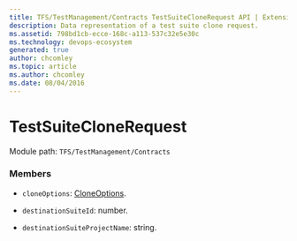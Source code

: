 ```yaml
---
title: TFS/TestManagement/Contracts TestSuiteCloneRequest API | Extensions for Azure DevOps Services
description: Data representation of a test suite clone request.
ms.assetid: 798bd1cb-ecce-168c-a113-537c32e5e30c
ms.technology: devops-ecosystem
generated: true
author: chcomley
ms.topic: article
ms.author: chcomley
ms.date: 08/04/2016
---
```


# TestSuiteCloneRequest

Module path: `TFS/TestManagement/Contracts`


### Members

* `cloneOptions`: [CloneOptions](../../../TFS/TestManagement/Contracts/CloneOptions.md). 

* `destinationSuiteId`: number. 

* `destinationSuiteProjectName`: string. 

